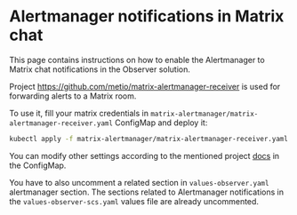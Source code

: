# Alertmanager notifications in Matrix chat

This page contains instructions on how to enable the Alertmanager to Matrix chat notifications in the Observer solution. 

Project https://github.com/metio/matrix-alertmanager-receiver is used for forwarding alerts to a Matrix room.

To use it, fill your matrix credentials in `matrix-alertmanager/matrix-alertmanager-receiver.yaml` ConfigMap and deploy it:
```bash
kubectl apply -f matrix-alertmanager/matrix-alertmanager-receiver.yaml
```

You can modify other settings according to the mentioned project [docs](https://github.com/metio/matrix-alertmanager-receiver)
in the ConfigMap.

You have to also uncomment a related section in `values-observer.yaml` alertmanager section.
The sections related to Alertmanager notifications in the `values-observer-scs.yaml` values file are already uncommented.
